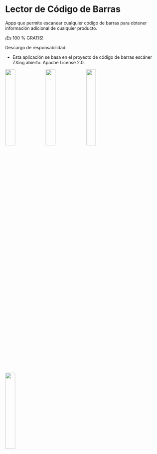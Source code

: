 # Lector de Código de Barras

Appp que permite escanear cualquier código de barras para obtener información adicional de cualquier producto.

¡Es 100 % GRATIS!

Descargo de responsabilidad:
* Esta aplicación se basa en el proyecto de código de barras escáner ZXing abierto. Apache License 2.0.


<img src="imgDocumentacion/pantalla1" alt="" height="25%" width="25%">
    
<img src="imgDocumentacion/pantalla2" alt="" height="25%" width="25%">

<img src="imgDocumentacion/pantalla3" alt="" height="25%" width="25%">

<img src="imgDocumentacion/pantalla4" alt="" height="25%" width="25%">